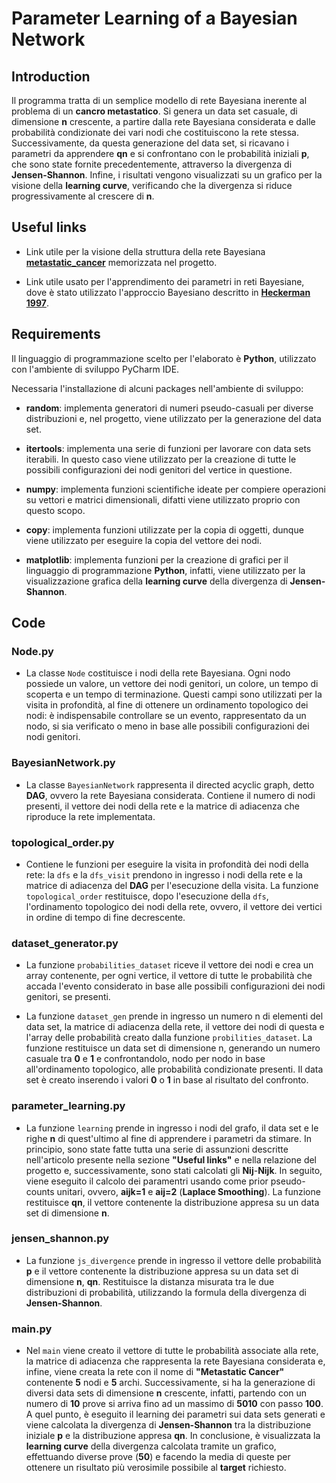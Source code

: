 # Parameter Learning of a Bayesian Network


## Introduction

Il programma tratta di un semplice modello di rete Bayesiana inerente al problema di un **cancro metastatico**. Si genera un data set casuale, di dimensione **n** crescente, a partire dalla rete Bayesiana considerata e dalle probabilità condizionate dei vari nodi che costituiscono la rete stessa. Successivamente, da questa generazione del data set, si ricavano i parametri da apprendere **qn** e si confrontano con le probabilità iniziali **p**, che sono state fornite precedentemente, attraverso la divergenza di **Jensen-Shannon**. Infine, i risultati vengono visualizzati su un grafico per la visione della **learning curve**, verificando che la divergenza si riduce progressivamente al crescere di **n**.


## Useful links

* Link utile per la visione della struttura della rete Bayesiana [**metastatic_cancer**](https://github.com/luigi25/EsameAI/blob/master/Project%20AI/Metastatic%20Cancer/metastic_cancer.bn) memorizzata nel progetto.

* Link utile usato per l'apprendimento dei parametri in reti Bayesiane, dove è stato utilizzato l'approccio Bayesiano descritto in [**Heckerman 1997**](http://machinelearning102.pbworks.com/f/Tutorial-BayesianNetworks.pdf).


## Requirements

Il linguaggio di programmazione scelto per l'elaborato è **Python**, utilizzato con l'ambiente di sviluppo PyCharm IDE.

Necessaria l'installazione di alcuni packages nell'ambiente di sviluppo:

* **random**: implementa generatori di numeri pseudo-casuali per diverse distribuzioni e, nel progetto, viene utilizzato per la generazione del data set.
        
* **itertools**: implementa una serie di funzioni per lavorare con data sets iterabili. In questo caso viene utilizzato per la creazione di tutte le possibili configurazioni dei nodi genitori del vertice in questione.
        
* **numpy**: implementa funzioni scientifiche ideate per compiere operazioni su vettori e matrici dimensionali, difatti viene utilizzato proprio con questo scopo.
        
* **copy**: implementa funzioni utilizzate per la copia di oggetti, dunque viene utilizzato per eseguire la copia del vettore dei nodi.
        
* **matplotlib**: implementa funzioni per la creazione di grafici per il linguaggio di programmazione **Python**, infatti, viene utilizzato per la visualizzazione grafica della **learning curve** della divergenza di **Jensen-Shannon**.


## Code

### Node.py
        
* La classe `Node` costituisce i nodi della rete Bayesiana. Ogni nodo possiede un valore, un vettore dei nodi genitori, un colore, un tempo di scoperta e un tempo di terminazione. Questi campi sono utilizzati per la visita in profondità, al fine di ottenere un ordinamento topologico dei nodi: è indispensabile controllare se un evento, rappresentato da un nodo, si sia verificato o meno in base alle possibili configurazioni dei nodi genitori.

### BayesianNetwork.py

* La classe `BayesianNetwork` rappresenta il directed acyclic graph, detto **DAG**, ovvero la rete Bayesiana considerata. Contiene il numero di nodi presenti, il vettore dei nodi della rete e la matrice di adiacenza che riproduce la rete implementata.

### topological_order.py

* Contiene le funzioni per eseguire la visita in profondità dei nodi della rete: la `dfs` e la `dfs_visit` prendono in ingresso i nodi della rete e la matrice di adiacenza del **DAG** per l'esecuzione della visita. La funzione `topological_order` restituisce, dopo l'esecuzione della `dfs`, l'ordinamento topologico dei nodi della rete, ovvero, il vettore dei vertici in ordine di tempo di fine decrescente.
        
### dataset_generator.py

* La funzione `probabilities_dataset` riceve il vettore dei nodi e crea un array contenente, per ogni vertice, il vettore di tutte le probabilità che accada l'evento considerato in base alle possibili configurazioni dei nodi genitori, se presenti.
       
* La funzione `dataset_gen` prende in ingresso un numero n di elementi del data set, la matrice di adiacenza della rete, il vettore dei nodi di questa e l'array delle probabilità creato dalla funzione `probilities_dataset`. La funzione restituisce un data set di dimensione n, generando un numero casuale tra **0** e **1** e confrontandolo, nodo per nodo in base all'ordinamento topologico, alle probabilità condizionate presenti. Il data set è creato inserendo i valori **0** o **1** in base al risultato del confronto.
       
### parameter_learning.py

* La funzione `learning` prende in ingresso i nodi del grafo, il data set e le righe **n** di quest'ultimo al fine di apprendere i parametri da stimare. In principio, sono state fatte tutta una serie di assunzioni descritte nell'articolo presente nella sezione **"Useful links"** e nella relazione del progetto e, successivamente, sono stati calcolati gli **Nij**-**Nijk**. In seguito, viene eseguito il calcolo dei paramentri usando come prior pseudo-counts unitari, ovvero, **aijk=1** e **aij=2** (**Laplace Smoothing**). La funzione restituisce **qn**, il vettore contenente la distribuzione appresa su un data set di dimensione **n**.
        
### jensen_shannon.py
        
* La funzione `js_divergence` prende in ingresso il vettore delle probabilità **p** e il vettore contenente la distribuzione appresa su un data set di dimensione **n**, **qn**. Restituisce la distanza misurata tra le due distribuzioni di probabilità, utilizzando la formula della divergenza di **Jensen-Shannon**.
        
### main.py

* Nel `main` viene creato il vettore di tutte le probabilità associate alla rete, la matrice di adiacenza che rappresenta la rete Bayesiana considerata e, infine, viene creata la rete con il nome di **"Metastatic Cancer"** contenente **5** nodi e **5** archi. Successivamente, si ha la generazione di diversi data sets di dimensione **n** crescente, infatti, partendo con un numero di **10** prove si arriva fino ad un massimo di **5010** con passo **100**. A quel punto, è eseguito il learning dei parametri sui data sets generati e viene calcolata la divergenza di **Jensen-Shannon** tra la distribuzione iniziale **p** e la distribuzione appresa **qn**. In conclusione, è visualizzata la **learning curve** della divergenza calcolata tramite un grafico, effettuando diverse prove (**50**) e facendo la media di queste per ottenere un risultato più verosimile possibile al **target** richiesto.
